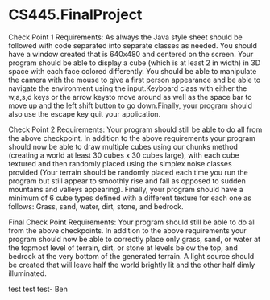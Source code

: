 # CS445.FinalProject

Check Point 1 Requirements:
As always the Java style sheet should be followed with code separated into separate classes as needed.
You should have a window created that is 640x480 and centered on the screen. Your program should be
able to display a cube (which is at least 2 in width) in 3D space with each face colored differently. You
should be able to manipulate the camera with the mouse to give a first person appearance and be able to
navigate the environment using the input.Keyboard class with either the w,a,s,d keys or the arrow keysto
move around as well as the space bar to move up and the left shift button to go down.Finally, your
program should also use the escape key quit your application.

Check Point 2 Requirements:
Your program should still be able to do all from the above checkpoint. In addition to the above
requirements your program should now be able to draw multiple cubes using our chunks method
(creating a world at least 30 cubes x 30 cubes large), with each cube textured and then randomly placed
using the simplex noise classes provided (Your terrain should be randomly placed each time you run the
program but still appear to smoothly rise and fall as opposed to sudden mountains and valleys
appearing). Finally, your program should have a minimum of 6 cube types defined with a different
texture for each one as follows: Grass, sand, water, dirt, stone, and bedrock.

Final Check Point Requirements:
Your program should still be able to do all from the above checkpoints. In addition to the above
requirements your program should now be able to correctly place only grass, sand, or water at the
topmost level of terrain, dirt, or stone at levels below the top, and bedrock at the very bottom of the
generated terrain. A light source should be created that will leave half the world brightly lit and the other
half dimly illuminated.

test test test- Ben